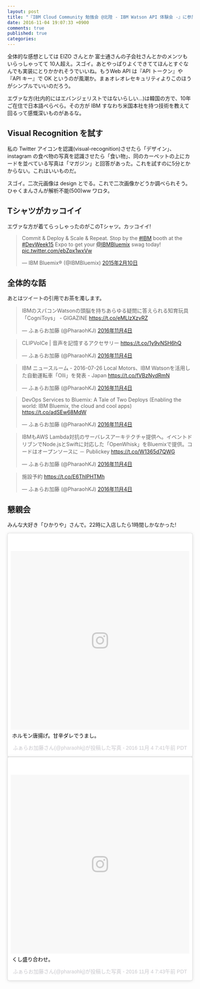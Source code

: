 ```yaml
---
layout: post
title: "『IBM Cloud Community 勉強会 @北陸 - IBM Watson API 体験会 -』に参加"
date: 2016-11-04 19:07:33 +0900
comments: true
published: true
categories: 
---
```


全体的な感想としては EIZO さんとか 富士通さんの子会社さんとかのメンツもいらっしゃってて 10人超え。スゴイ。あとやっぱりよくできててほんとすぐなんでも実装にとりかかれそうでいいね。もうWeb API は『API トークン』や『API キー』で OK というのが風潮か。まぁオレオレセキュリティよりこのほうがシンプルでいいのだろう。

エヴァな方(社内的にはエバンジェリストではないらしい…)は韓国の方で、10年ご在住で日本語ぺらぺら。その方が IBM すなわち米国本社を持つ技術を教えて回るって感慨深いものがあるな。


## Visual Recognition を試す

私の Twitter アイコンを認識(visual-recognition)させたら「デザイン」、 instagram の食べ物の写真を認識させたら「食い物」、同のカーペットの上にカードを並べている写真は「マガジン」と回答があった。これを試すのに5分とかからない。これはいいものだ。

スゴイ。二次元画像は design とでる。これで二次画像かどうか調べられそう。ひゃくまんさんが解析不能(500)ww ワロタ。


## Tシャツがカッコイイ

エヴァな方が着てらっしゃったのがこのTシャツ。カッコイイ!

<blockquote class="twitter-tweet" data-lang="ja"><p lang="en" dir="ltr">Commit &amp; Deploy &amp; Scale &amp; Repeat. Stop by the <a href="https://twitter.com/hashtag/IBM?src=hash">#IBM</a> booth at the <a href="https://twitter.com/hashtag/DevWeek15?src=hash">#DevWeek15</a> Expo to get your <a href="https://twitter.com/IBMBluemix">@IBMBluemix</a> swag today! <a href="http://t.co/ebZpx1wxVw">pic.twitter.com/ebZpx1wxVw</a></p>&mdash; IBM Bluemix® (@IBMBluemix) <a href="https://twitter.com/IBMBluemix/status/565153730316627969">2015年2月10日</a></blockquote> <script async src="//platform.twitter.com/widgets.js" charset="utf-8"></script>




## 全体的な話

あとはツイートの引用でお茶を濁します。

<blockquote class="twitter-tweet" data-lang="ja"><p lang="ja" dir="ltr">IBMのスパコンWatsonの頭脳を持ちあらゆる疑問に答えられる知育玩具「CogniToys」 - GIGAZINE <a href="https://t.co/eMLlzXzvRZ">https://t.co/eMLlzXzvRZ</a></p>&mdash; ふぁらお加藤 (@PharaohKJ) <a href="https://twitter.com/PharaohKJ/status/794483600418738176">2016年11月4日</a></blockquote> <script async src="//platform.twitter.com/widgets.js" charset="utf-8"></script>

<blockquote class="twitter-tweet" data-lang="ja"><p lang="ja" dir="ltr">CLIPVoICe | 音声を記憶するアクセサリー <a href="https://t.co/1y9vNSH6hQ">https://t.co/1y9vNSH6hQ</a></p>&mdash; ふぁらお加藤 (@PharaohKJ) <a href="https://twitter.com/PharaohKJ/status/794484841198665728">2016年11月4日</a></blockquote> <script async src="//platform.twitter.com/widgets.js" charset="utf-8"></script>

<blockquote class="twitter-tweet" data-lang="ja"><p lang="ja" dir="ltr">IBM ニュースルーム - 2016-07-26 Local Motors、IBM Watsonを活用した自動運転車「Olli」を発表 - Japan <a href="https://t.co/fVBzNydRmN">https://t.co/fVBzNydRmN</a></p>&mdash; ふぁらお加藤 (@PharaohKJ) <a href="https://twitter.com/PharaohKJ/status/794484992206213120">2016年11月4日</a></blockquote> <script async src="//platform.twitter.com/widgets.js" charset="utf-8"></script>

<blockquote class="twitter-tweet" data-lang="ja"><p lang="en" dir="ltr">DevOps Services to Bluemix: A Tale of Two Deploys (Enabling the world: IBM Bluemix, the cloud and cool apps) <a href="https://t.co/adSEw68MdW">https://t.co/adSEw68MdW</a></p>&mdash; ふぁらお加藤 (@PharaohKJ) <a href="https://twitter.com/PharaohKJ/status/794485785009405952">2016年11月4日</a></blockquote> <script async src="//platform.twitter.com/widgets.js" charset="utf-8"></script>

<blockquote class="twitter-tweet" data-lang="ja"><p lang="ja" dir="ltr">IBMもAWS Lambda対抗のサーバレスアーキテクチャ提供へ。イベントドリブンでNode.jsとSwiftに対応した「OpenWhisk」をBluemixで提供。コードはオープンソースに － Publickey <a href="https://t.co/W1365d7QWG">https://t.co/W1365d7QWG</a></p>&mdash; ふぁらお加藤 (@PharaohKJ) <a href="https://twitter.com/PharaohKJ/status/794502262567505920">2016年11月4日</a></blockquote> <script async src="//platform.twitter.com/widgets.js" charset="utf-8"></script>

<blockquote class="twitter-tweet" data-lang="ja"><p lang="ja" dir="ltr">施設予約 <a href="https://t.co/E6ThlPHTMh">https://t.co/E6ThlPHTMh</a></p>&mdash; ふぁらお加藤 (@PharaohKJ) <a href="https://twitter.com/PharaohKJ/status/794510648482795520">2016年11月4日</a></blockquote> <script async src="//platform.twitter.com/widgets.js" charset="utf-8"></script>

## 懇親会

みんな大好き「ひかりや」さんで。22時に入店したら1時間しかなかった!

<blockquote class="instagram-media" data-instgrm-captioned data-instgrm-version="7" style=" background:#FFF; border:0; border-radius:3px; box-shadow:0 0 1px 0 rgba(0,0,0,0.5),0 1px 10px 0 rgba(0,0,0,0.15); margin: 1px; max-width:658px; padding:0; width:99.375%; width:-webkit-calc(100% - 2px); width:calc(100% - 2px);"><div style="padding:8px;"> <div style=" background:#F8F8F8; line-height:0; margin-top:40px; padding:50.0% 0; text-align:center; width:100%;"> <div style=" background:url(data:image/png;base64,iVBORw0KGgoAAAANSUhEUgAAACwAAAAsCAMAAAApWqozAAAABGdBTUEAALGPC/xhBQAAAAFzUkdCAK7OHOkAAAAMUExURczMzPf399fX1+bm5mzY9AMAAADiSURBVDjLvZXbEsMgCES5/P8/t9FuRVCRmU73JWlzosgSIIZURCjo/ad+EQJJB4Hv8BFt+IDpQoCx1wjOSBFhh2XssxEIYn3ulI/6MNReE07UIWJEv8UEOWDS88LY97kqyTliJKKtuYBbruAyVh5wOHiXmpi5we58Ek028czwyuQdLKPG1Bkb4NnM+VeAnfHqn1k4+GPT6uGQcvu2h2OVuIf/gWUFyy8OWEpdyZSa3aVCqpVoVvzZZ2VTnn2wU8qzVjDDetO90GSy9mVLqtgYSy231MxrY6I2gGqjrTY0L8fxCxfCBbhWrsYYAAAAAElFTkSuQmCC); display:block; height:44px; margin:0 auto -44px; position:relative; top:-22px; width:44px;"></div></div> <p style=" margin:8px 0 0 0; padding:0 4px;"> <a href="https://www.instagram.com/p/BMZFdT1AEWC/" style=" color:#000; font-family:Arial,sans-serif; font-size:14px; font-style:normal; font-weight:normal; line-height:17px; text-decoration:none; word-wrap:break-word;" target="_blank">ホルモン唐揚げ。甘辛ダレでうまし。</a></p> <p style=" color:#c9c8cd; font-family:Arial,sans-serif; font-size:14px; line-height:17px; margin-bottom:0; margin-top:8px; overflow:hidden; padding:8px 0 7px; text-align:center; text-overflow:ellipsis; white-space:nowrap;">ふぁらお加藤さん(@pharaohkj)が投稿した写真 - <time style=" font-family:Arial,sans-serif; font-size:14px; line-height:17px;" datetime="2016-11-04T14:41:41+00:00">2016 11月 4 7:41午前 PDT</time></p></div></blockquote> <script async defer src="//platform.instagram.com/en_US/embeds.js"></script>

<blockquote class="instagram-media" data-instgrm-captioned data-instgrm-version="7" style=" background:#FFF; border:0; border-radius:3px; box-shadow:0 0 1px 0 rgba(0,0,0,0.5),0 1px 10px 0 rgba(0,0,0,0.15); margin: 1px; max-width:658px; padding:0; width:99.375%; width:-webkit-calc(100% - 2px); width:calc(100% - 2px);"><div style="padding:8px;"> <div style=" background:#F8F8F8; line-height:0; margin-top:40px; padding:50.0% 0; text-align:center; width:100%;"> <div style=" background:url(data:image/png;base64,iVBORw0KGgoAAAANSUhEUgAAACwAAAAsCAMAAAApWqozAAAABGdBTUEAALGPC/xhBQAAAAFzUkdCAK7OHOkAAAAMUExURczMzPf399fX1+bm5mzY9AMAAADiSURBVDjLvZXbEsMgCES5/P8/t9FuRVCRmU73JWlzosgSIIZURCjo/ad+EQJJB4Hv8BFt+IDpQoCx1wjOSBFhh2XssxEIYn3ulI/6MNReE07UIWJEv8UEOWDS88LY97kqyTliJKKtuYBbruAyVh5wOHiXmpi5we58Ek028czwyuQdLKPG1Bkb4NnM+VeAnfHqn1k4+GPT6uGQcvu2h2OVuIf/gWUFyy8OWEpdyZSa3aVCqpVoVvzZZ2VTnn2wU8qzVjDDetO90GSy9mVLqtgYSy231MxrY6I2gGqjrTY0L8fxCxfCBbhWrsYYAAAAAElFTkSuQmCC); display:block; height:44px; margin:0 auto -44px; position:relative; top:-22px; width:44px;"></div></div> <p style=" margin:8px 0 0 0; padding:0 4px;"> <a href="https://www.instagram.com/p/BMZFqGDgiZi/" style=" color:#000; font-family:Arial,sans-serif; font-size:14px; font-style:normal; font-weight:normal; line-height:17px; text-decoration:none; word-wrap:break-word;" target="_blank">くし盛り合わせ。</a></p> <p style=" color:#c9c8cd; font-family:Arial,sans-serif; font-size:14px; line-height:17px; margin-bottom:0; margin-top:8px; overflow:hidden; padding:8px 0 7px; text-align:center; text-overflow:ellipsis; white-space:nowrap;">ふぁらお加藤さん(@pharaohkj)が投稿した写真 - <time style=" font-family:Arial,sans-serif; font-size:14px; line-height:17px;" datetime="2016-11-04T14:43:26+00:00">2016 11月 4 7:43午前 PDT</time></p></div></blockquote> <script async defer src="//platform.instagram.com/en_US/embeds.js"></script>


